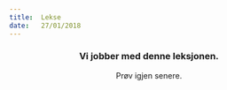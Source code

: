 ```yaml
---
title:  Lekse
date:   27/01/2018
---
```


### <center>Vi jobber med denne leksjonen.</center>
<center>Prøv igjen senere.</center>